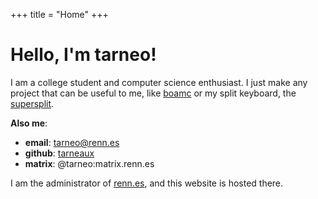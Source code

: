 +++
title = "Home"
+++

# Hello, I'm tarneo!

I am a college student and computer science enthusiast. I just make any project that can be useful to me, like [boamc](https://github.com/boa-mc) or my split keyboard, the [supersplit](blog/split-keyboard).

**Also me**:
- **email**: tarneo@renn.es
- **github**: [tarneaux](https://github.com/tarneaux)
- **matrix**: @tarneo:matrix.renn.es

I am the administrator of [renn.es](https://renn.es), and this website is hosted there.
